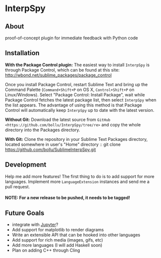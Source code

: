 InterpSpy
=========

## About

proof-of-concept plugin for immediate feedback with Python code


## Installation
<!-- this is copy-pasted from sublimeCodeIntel. Thanks for the great description! -->

**With the Package Control plugin:** The easiest way to install `InterpSpy` is through Package Control, which can be found at this site: http://wbond.net/sublime_packages/package_control

Once you install Package Control, restart Sublime Text and bring up the Command Palette (``Command+Shift+P`` on OS X, ``Control+Shift+P`` on Linux/Windows). Select "Package Control: Install Package", wait while Package Control fetches the latest package list, then select `InterpSpy` when the list appears. The advantage of using this method is that Package Control will automatically keep `InterpSpy` up to date with the latest version.



**Without Git:** Download the latest source from `GitHub <https://github.com/bollu/InterpSpy/tree/re>` and copy the whole directory into the Packages directory.

**With Git:** Clone the repository in your Sublime Text Packages directory, located somewhere in user's "Home" directory ::
    git clone https://github.com/bollu/SublimeInterpSpy.git

## Development

Help me add more features! The first thing to do is to add support
for more languages. Implement more `LanguageExtension` instances and
send me a pull request.

#### NOTE: For a new release to be pushed, it needs to be tagged!


## Future Goals

- integrate with [Jupyter](http://jupyter.org/)?
- Add support for matplotlib to render diagrams
- Write an extensible API that can be hooked into other languages
- Add support for rich media (images, gifs, etc)
- Add more languages (I will add Haskell soon)
- Plan on adding C++ through Cling


